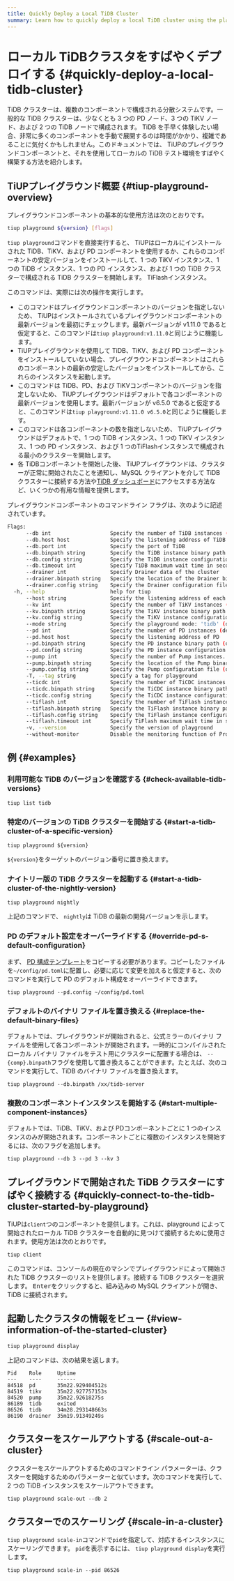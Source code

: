 ```yaml
---
title: Quickly Deploy a Local TiDB Cluster
summary: Learn how to quickly deploy a local TiDB cluster using the playground component of TiUP.
---
```


# ローカル TiDBクラスタをすばやくデプロイする {#quickly-deploy-a-local-tidb-cluster}

TiDB クラスターは、複数のコンポーネントで構成される分散システムです。一般的な TiDB クラスターは、少なくとも 3 つの PD ノード、3 つの TiKV ノード、および 2 つの TiDB ノードで構成されます。 TiDB を手早く体験したい場合、非常に多くのコンポーネントを手動で展開するのは時間がかかり、複雑であることに気付くかもしれません。このドキュメントでは、 TiUPのプレイグラウンドコンポーネントと、それを使用してローカルの TiDB テスト環境をすばやく構築する方法を紹介します。

## TiUPプレイグラウンド概要 {#tiup-playground-overview}

プレイグラウンドコンポーネントの基本的な使用方法は次のとおりです。

```bash
tiup playground ${version} [flags]
```

`tiup playground`コマンドを直接実行すると、 TiUPはローカルにインストールされた TiDB、TiKV、および PD コンポーネントを使用するか、これらのコンポーネントの安定バージョンをインストールして、1 つの TiKV インスタンス、1 つの TiDB インスタンス、1 つの PD インスタンス、および 1 つの TiDB クラスターで構成される TiDB クラスターを開始します。 TiFlashインスタンス。

このコマンドは、実際には次の操作を実行します。

-   このコマンドはプレイグラウンドコンポーネントのバージョンを指定しないため、 TiUPはインストールされているプレイグラウンドコンポーネントの最新バージョンを最初にチェックします。最新バージョンが v1.11.0 であると仮定すると、このコマンドは`tiup playground:v1.11.0`と同じように機能します。
-   TiUPプレイグラウンドを使用して TiDB、TiKV、および PD コンポーネントをインストールしていない場合、プレイグラウンドコンポーネントはこれらのコンポーネントの最新の安定したバージョンをインストールしてから、これらのインスタンスを起動します。
-   このコマンドは TiDB、PD、および TiKVコンポーネントのバージョンを指定しないため、 TiUPプレイグラウンドはデフォルトで各コンポーネントの最新バージョンを使用します。最新バージョンが v6.5.0 であると仮定すると、このコマンドは`tiup playground:v1.11.0 v6.5.0`と同じように機能します。
-   このコマンドは各コンポーネントの数を指定しないため、 TiUPプレイグラウンドはデフォルトで、1 つの TiDB インスタンス、1 つの TiKV インスタンス、1 つの PD インスタンス、および 1 つのTiFlashインスタンスで構成される最小のクラスターを開始します。
-   各 TiDBコンポーネントを開始した後、 TiUPプレイグラウンドは、クラスターが正常に開始されたことを通知し、MySQL クライアントを介して TiDB クラスターに接続する方法や[TiDB ダッシュボード](/dashboard/dashboard-intro.md)にアクセスする方法など、いくつかの有用な情報を提供します。

プレイグラウンドコンポーネントのコマンドライン フラグは、次のように記述されています。

```bash
Flags:
      --db int                   Specify the number of TiDB instances (default: 1)
      --db.host host             Specify the listening address of TiDB
      --db.port int              Specify the port of TiDB
      --db.binpath string        Specify the TiDB instance binary path (optional, for debugging)
      --db.config string         Specify the TiDB instance configuration file (optional, for debugging)
      --db.timeout int           Specify TiDB maximum wait time in seconds for starting. 0 means no limit
      --drainer int              Specify Drainer data of the cluster
      --drainer.binpath string   Specify the location of the Drainer binary files (optional, for debugging)
      --drainer.config string    Specify the Drainer configuration file
  -h, --help                     help for tiup
      --host string              Specify the listening address of each component (default: `127.0.0.1`). Set it to `0.0.0.0` if provided for access of other machines
      --kv int                   Specify the number of TiKV instances (default: 1)
      --kv.binpath string        Specify the TiKV instance binary path (optional, for debugging)
      --kv.config string         Specify the TiKV instance configuration file (optional, for debugging)
      --mode string              Specify the playground mode: 'tidb' (default) and 'tikv-slim'
      --pd int                   Specify the number of PD instances (default: 1)
      --pd.host host             Specify the listening address of PD
      --pd.binpath string        Specify the PD instance binary path (optional, for debugging)
      --pd.config string         Specify the PD instance configuration file (optional, for debugging)
      --pump int                 Specify the number of Pump instances. If the value is not `0`, TiDB Binlog is enabled.
      --pump.binpath string      Specify the location of the Pump binary files (optional, for debugging)
      --pump.config string       Specify the Pump configuration file (optional, for debugging)
      -T, --tag string           Specify a tag for playground
      --ticdc int                Specify the number of TiCDC instances (default: 0)
      --ticdc.binpath string     Specify the TiCDC instance binary path (optional, for debugging)
      --ticdc.config string      Specify the TiCDC instance configuration file (optional, for debugging)
      --tiflash int              Specify the number of TiFlash instances (default: 1)
      --tiflash.binpath string   Specify the TiFlash instance binary path (optional, for debugging)
      --tiflash.config string    Specify the TiFlash instance configuration file (optional, for debugging)
      --tiflash.timeout int      Specify TiFlash maximum wait time in seconds for starting. 0 means no limit
      -v, --version              Specify the version of playground
      --without-monitor          Disable the monitoring function of Prometheus and Grafana. If you do not add this flag, the monitoring function is enabled by default.
```

## 例 {#examples}

### 利用可能な TiDB のバージョンを確認する {#check-available-tidb-versions}


```shell
tiup list tidb
```

### 特定のバージョンの TiDB クラスターを開始する {#start-a-tidb-cluster-of-a-specific-version}


```shell
tiup playground ${version}
```

`${version}`をターゲットのバージョン番号に置き換えます。

### ナイトリー版の TiDB クラスターを起動する {#start-a-tidb-cluster-of-the-nightly-version}


```shell
tiup playground nightly
```

上記のコマンドで、 `nightly`は TiDB の最新の開発バージョンを示します。

### PD のデフォルト設定をオーバーライドする {#override-pd-s-default-configuration}

まず、 [PD 構成テンプレート](https://github.com/pingcap/pd/blob/master/conf/config.toml)をコピーする必要があります。コピーしたファイルを`~/config/pd.toml`に配置し、必要に応じて変更を加えると仮定すると、次のコマンドを実行して PD のデフォルト構成をオーバーライドできます。


```shell
tiup playground --pd.config ~/config/pd.toml
```

### デフォルトのバイナリ ファイルを置き換える {#replace-the-default-binary-files}

デフォルトでは、プレイグラウンドが開始されると、公式ミラーのバイナリ ファイルを使用して各コンポーネントが開始されます。一時的にコンパイルされたローカル バイナリ ファイルをテスト用にクラスターに配置する場合は、 `--{comp}.binpath`フラグを使用して置き換えることができます。たとえば、次のコマンドを実行して、TiDB のバイナリ ファイルを置き換えます。


```shell
tiup playground --db.binpath /xx/tidb-server
```

### 複数のコンポーネントインスタンスを開始する {#start-multiple-component-instances}

デフォルトでは、TiDB、TiKV、および PDコンポーネントごとに 1 つのインスタンスのみが開始されます。コンポーネントごとに複数のインスタンスを開始するには、次のフラグを追加します。


```shell
tiup playground --db 3 --pd 3 --kv 3
```

## プレイグラウンドで開始された TiDB クラスターにすばやく接続する {#quickly-connect-to-the-tidb-cluster-started-by-playground}

TiUPは`client`つのコンポーネントを提供します。これは、playground によって開始されたローカル TiDB クラスターを自動的に見つけて接続するために使用されます。使用方法は次のとおりです。


```shell
tiup client
```

このコマンドは、コンソールの現在のマシンでプレイグラウンドによって開始された TiDB クラスターのリストを提供します。接続する TiDB クラスターを選択します。 <kbd>Enter</kbd>をクリックすると、組み込みの MySQL クライアントが開き、TiDB に接続されます。

## 起動したクラスタの情報をビュー {#view-information-of-the-started-cluster}


```shell
tiup playground display
```

上記のコマンドは、次の結果を返します。

```
Pid    Role     Uptime
---    ----     ------
84518  pd       35m22.929404512s
84519  tikv     35m22.927757153s
84520  pump     35m22.92618275s
86189  tidb     exited
86526  tidb     34m28.293148663s
86190  drainer  35m19.91349249s
```

## クラスターをスケールアウトする {#scale-out-a-cluster}

クラスターをスケールアウトするためのコマンドライン パラメーターは、クラスターを開始するためのパラメーターと似ています。次のコマンドを実行して、2 つの TiDB インスタンスをスケールアウトできます。


```shell
tiup playground scale-out --db 2
```

## クラスターでのスケーリング {#scale-in-a-cluster}

`tiup playground scale-in`コマンドで`pid`を指定して、対応するインスタンスにスケーリングできます。 `pid`を表示するには、 `tiup playground display`を実行します。


```shell
tiup playground scale-in --pid 86526
```
